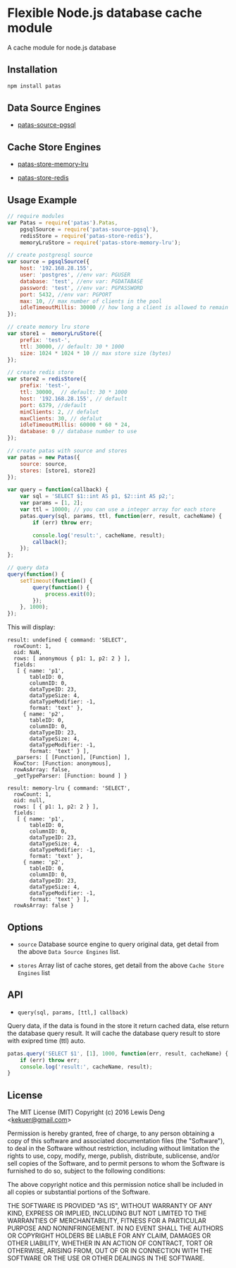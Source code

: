 # Flexible Node.js database cache module

A cache module for node.js database

## Installation
```bash
npm install patas
```

## Data Source Engines
* [patas-source-pgsql](
    https://github.com/funwun/patas-source-pgsql)

## Cache Store Engines
* [patas-store-memory-lru](
    https://github.com/funwun/patas-store-memory-lru)

* [patas-store-redis](
    https://github.com/funwun/patas-store-redis)

## Usage Example
```javascript
// require modules
var Patas = require('patas').Patas,
    pgsqlSource = require('patas-source-pgsql'),
    redisStore = require('patas-store-redis'),
    memoryLruStore = require('patas-store-memory-lru');

// create postgresql source
var source = pgsqlSource({
    host: '192.168.28.155',
    user: 'postgres', //env var: PGUSER
    database: 'test', //env var: PGDATABASE
    password: 'test', //env var: PGPASSWORD
    port: 5432, //env var: PGPORT
    max: 10, // max number of clients in the pool
    idleTimeoutMillis: 30000 // how long a client is allowed to remain idle before being closed
});

// create memory lru store
var store1 =  memoryLruStore({
    prefix: 'test-',
    ttl: 30000, // default: 30 * 1000
    size: 1024 * 1024 * 10 // max store size (bytes)
});

// create redis store
var store2 = redisStore({
    prefix: 'test-',
    ttl: 30000,  // default: 30 * 1000
    host: '192.168.28.155', // default
    port: 6379, //default
    minClients: 2, // defalut
    maxClients: 30, // defalut
    idleTimeoutMillis: 60000 * 60 * 24,
    database: 0 // database number to use
});

// create patas with source and stores
var patas = new Patas({
    source: source,
    stores: [store1, store2]
});

var query = function(callback) {
    var sql = 'SELECT $1::int AS p1, $2::int AS p2;';
    var params = [1, 2];
    var ttl = 10000; // you can use a integer array for each store
    patas.query(sql, params, ttl, function(err, result, cacheName) {
        if (err) throw err;

        console.log('result:', cacheName, result);
        callback();
    });
};

// query data
query(function() {
    setTimeout(function() {
        query(function() {
            process.exit(0);
        });
    }, 1000);
});
```
This will display:

```
result: undefined { command: 'SELECT',
  rowCount: 1,
  oid: NaN,
  rows: [ anonymous { p1: 1, p2: 2 } ],
  fields:
   [ { name: 'p1',
       tableID: 0,
       columnID: 0,
       dataTypeID: 23,
       dataTypeSize: 4,
       dataTypeModifier: -1,
       format: 'text' },
     { name: 'p2',
       tableID: 0,
       columnID: 0,
       dataTypeID: 23,
       dataTypeSize: 4,
       dataTypeModifier: -1,
       format: 'text' } ],
  _parsers: [ [Function], [Function] ],
  RowCtor: [Function: anonymous],
  rowAsArray: false,
  _getTypeParser: [Function: bound ] }

result: memory-lru { command: 'SELECT',
  rowCount: 1,
  oid: null,
  rows: [ { p1: 1, p2: 2 } ],
  fields:
   [ { name: 'p1',
       tableID: 0,
       columnID: 0,
       dataTypeID: 23,
       dataTypeSize: 4,
       dataTypeModifier: -1,
       format: 'text' },
     { name: 'p2',
       tableID: 0,
       columnID: 0,
       dataTypeID: 23,
       dataTypeSize: 4,
       dataTypeModifier: -1,
       format: 'text' } ],
  rowAsArray: false }
```

## Options
* `source` Database source engine to query original data, get detail from the above `Data Source Engines` list.

* `stores` Array list of cache stores, get detail from the above `Cache Store Engines` list

## API
* `query(sql, params, [ttl,] callback)`

 Query data, if the data is found in the store it return cached data, else return the database query result. It will cache the database query result to store with exipred time (ttl) auto.
 ```javascript
 patas.query('SELECT $1', [1], 1000, function(err, result, cacheName) {
     if (err) throw err;
     console.log('result:', cacheName, result);
 }
 ```

 ## License

 The MIT License (MIT) Copyright (c) 2016 Lewis Deng &lt;kekuer@gmail.com&gt;

 Permission is hereby granted, free of charge, to any person obtaining a copy of this software and associated documentation files (the "Software"), to deal in the Software without restriction, including without limitation the rights to use, copy, modify, merge, publish, distribute, sublicense, and/or sell copies of the Software, and to permit persons to whom the Software is furnished to do so, subject to the following conditions:

 The above copyright notice and this permission notice shall be included in all copies or substantial portions of the Software.

 THE SOFTWARE IS PROVIDED "AS IS", WITHOUT WARRANTY OF ANY KIND, EXPRESS OR IMPLIED, INCLUDING BUT NOT LIMITED TO THE WARRANTIES OF MERCHANTABILITY, FITNESS FOR A PARTICULAR PURPOSE AND NONINFRINGEMENT. IN NO EVENT SHALL THE AUTHORS OR COPYRIGHT HOLDERS BE LIABLE FOR ANY CLAIM, DAMAGES OR OTHER LIABILITY, WHETHER IN AN ACTION OF CONTRACT, TORT OR OTHERWISE, ARISING FROM, OUT OF OR IN CONNECTION WITH THE SOFTWARE OR THE USE OR OTHER DEALINGS IN THE SOFTWARE.
